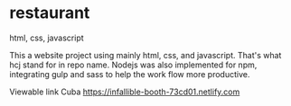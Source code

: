 # restaurant

html, css, javascript

This a website project using mainly html, css, and javascript. That's what hcj stand for in repo name.
Nodejs was also implemented for npm, integrating gulp and sass to help the work flow more productive.

Viewable link
Cuba
https://infallible-booth-73cd01.netlify.com
